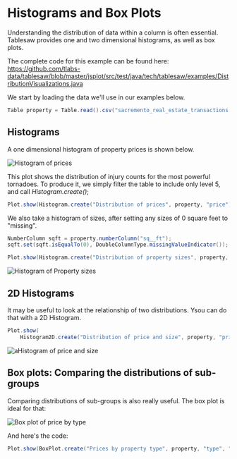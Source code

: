 # Histograms and Box Plots

Understanding the distribution of data within a column is often essential. Tablesaw provides one and two dimensional histograms, as well as box plots.  

The complete code for this example can be found here: 
https://github.com/tlabs-data/tablesaw/blob/master/jsplot/src/test/java/tech/tablesaw/examples/DistributionVisualizations.java

We start by loading the data we'll use in our examples below. 

```Java
Table property = Table.read().csv("sacremento_real_estate_transactions.csv");
```

## Histograms

A one dimensional histogram of property prices is shown below. 

![Histogram of prices](https://tlabs-data.github.io/tablesaw/userguide/images/eda/histogram1.png)

This plot shows the distribution of injury counts for the most powerful tornadoes. To produce it, we simply filter the table to include only level 5, and call *Histogram.create()*;

```Java
Plot.show(Histogram.create("Distribution of prices", property, "price"));
```

We also take a histogram of sizes, after setting any sizes of 0 square feet to "missing".

```java
NumberColumn sqft = property.numberColumn("sq__ft");
sqft.set(sqft.isEqualTo(0), DoubleColumnType.missingValueIndicator());

Plot.show(Histogram.create("Distribution of property sizes", property, "sq__ft"));
```

![Histogram of Property sizes](https://tlabs-data.github.io/tablesaw/userguide/images/eda/histogram2.png)

## 2D Histograms

It may be useful to look at the relationship of two distributions. Ysou can do that with a 2D Histogram. 

```Java
Plot.show(
    Histogram2D.create("Distribution of price and size", property, "price", "sq__ft"));
```

![aHistogram of price and size](https://tlabs-data.github.io/tablesaw/userguide/images/eda/histogram2d.png)

## Box plots: Comparing the distributions of sub-groups

Comparing distributions of sub-groups is also really useful.  The box plot is ideal for that:  

![Box plot of price by type](https://tlabs-data.github.io/tablesaw/userguide/images/eda/box1.png)

And here's the code:

```java
Plot.show(BoxPlot.create("Prices by property type", property, "type", "price"));
```

